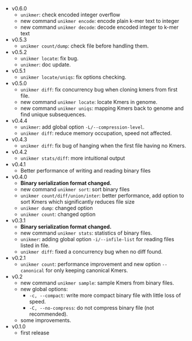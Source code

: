 - v0.6.0
    - `unikmer`: check encoded integer overflow
    - new command `unikmer encode`: encode plain k-mer text to integer
    - new command `unikmer decode`: decode encoded integer to k-mer text
- v0.5.3
    - `unikmer count/dump`: check file before handling them.
- v0.5.2
    - `unikmer locate`: fix bug.
    - `unikmer`: doc update.
- v0.5.1
    - `unikmer locate/uniqs`: fix options checking.
- v0.5.0
    - `unikmer diff`: fix concurrency bug when cloning kmers from first file.
    - new command `unikmer locate`: locate Kmers in genome.
    - new command `unikmer uniqs`: mapping Kmers back to genome and find unique subsequences.
- v0.4.4
    - `unikmer`: add global option `-L/--compression-level`.
    - `unikmer diff`: reduce memory occupation, speed not affected.
- v0.4.3
    - `unikmer diff`: fix bug of hanging when the first file having no Kmers.
- v0.4.2
    - `unikmer stats/diff`: more intuitional output
- v0.4.1
    - Better performance of writing and reading binary files 
- v0.4.0
    - **Binary serialization format changed.**
    - new command `unikmer sort`: sort binary files
    - `unikmer count/diff/union/inter`: better performance, add option to sort Kmers which significantly reduces file size
    - `unikmer dump`: changed option
    - `unikmer count`: changed option
- v0.3.1
    - **Binary serialization format changed.**
    - new command `unikmer stats`: statistics of binary files.
    - `unikmer`: adding global option `-i/--infile-list` for reading files listed in file.
    - `unikmer diff`: fixed a concurrency bug when no diff found.
- v0.2.1
    - `unikmer count`: performance improvement and new option `--canonical` for only keeping canonical Kmers.
- v0.2
    - new command `unikmer sample`: sample Kmers from binary files.
    - new global options:
        - `-c, --compact`:       write more compact binary file with little loss of speed.
        - `-C, --no-compress`:   do not compress binary file (not recommended).
    - some improvements.
- v0.1.0
    - first release
